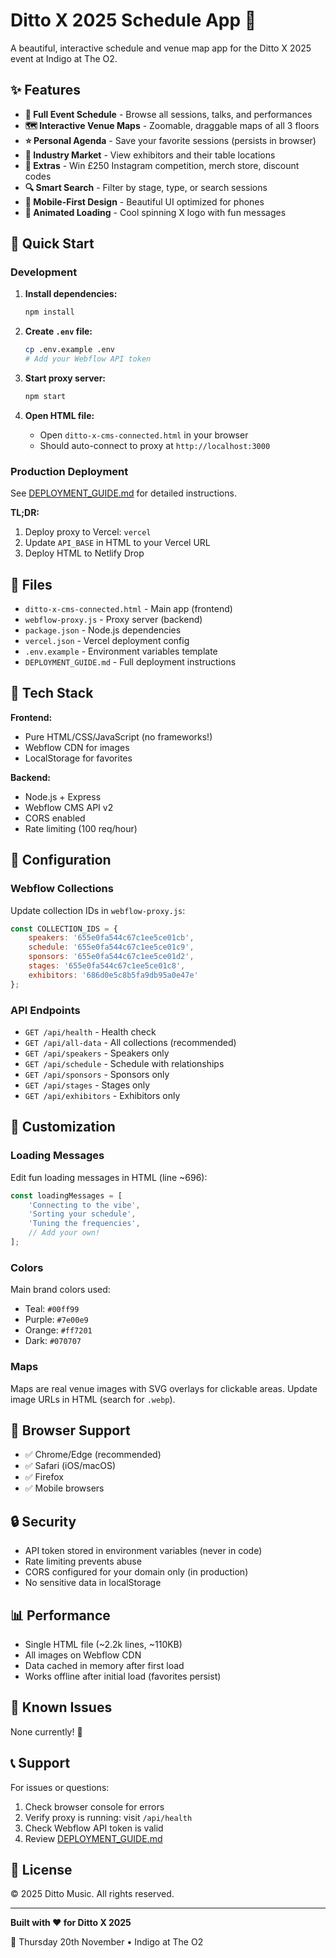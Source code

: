 # Ditto X 2025 Schedule App 🎵

A beautiful, interactive schedule and venue map app for the Ditto X 2025 event at Indigo at The O2.

## ✨ Features

- **📅 Full Event Schedule** - Browse all sessions, talks, and performances
- **🗺️ Interactive Venue Maps** - Zoomable, draggable maps of all 3 floors
- **⭐ Personal Agenda** - Save your favorite sessions (persists in browser)
- **🏢 Industry Market** - View exhibitors and their table locations
- **🎁 Extras** - Win £250 Instagram competition, merch store, discount codes
- **🔍 Smart Search** - Filter by stage, type, or search sessions
- **📱 Mobile-First Design** - Beautiful UI optimized for phones
- **🎨 Animated Loading** - Cool spinning X logo with fun messages

## 🚀 Quick Start

### Development

1. **Install dependencies:**
   ```bash
   npm install
   ```

2. **Create `.env` file:**
   ```bash
   cp .env.example .env
   # Add your Webflow API token
   ```

3. **Start proxy server:**
   ```bash
   npm start
   ```

4. **Open HTML file:**
   - Open `ditto-x-cms-connected.html` in your browser
   - Should auto-connect to proxy at `http://localhost:3000`

### Production Deployment

See [DEPLOYMENT_GUIDE.md](DEPLOYMENT_GUIDE.md) for detailed instructions.

**TL;DR:**
1. Deploy proxy to Vercel: `vercel`
2. Update `API_BASE` in HTML to your Vercel URL
3. Deploy HTML to Netlify Drop

## 📁 Files

- `ditto-x-cms-connected.html` - Main app (frontend)
- `webflow-proxy.js` - Proxy server (backend)
- `package.json` - Node.js dependencies
- `vercel.json` - Vercel deployment config
- `.env.example` - Environment variables template
- `DEPLOYMENT_GUIDE.md` - Full deployment instructions

## 🎯 Tech Stack

**Frontend:**
- Pure HTML/CSS/JavaScript (no frameworks!)
- Webflow CDN for images
- LocalStorage for favorites

**Backend:**
- Node.js + Express
- Webflow CMS API v2
- CORS enabled
- Rate limiting (100 req/hour)

## 🔧 Configuration

### Webflow Collections

Update collection IDs in `webflow-proxy.js`:

```javascript
const COLLECTION_IDS = {
    speakers: '655e0fa544c67c1ee5ce01cb',
    schedule: '655e0fa544c67c1ee5ce01c9',
    sponsors: '655e0fa544c67c1ee5ce01d2',
    stages: '655e0fa544c67c1ee5ce01c8',
    exhibitors: '686d0e5c8b5fa9db95a0e47e'
};
```

### API Endpoints

- `GET /api/health` - Health check
- `GET /api/all-data` - All collections (recommended)
- `GET /api/speakers` - Speakers only
- `GET /api/schedule` - Schedule with relationships
- `GET /api/sponsors` - Sponsors only
- `GET /api/stages` - Stages only
- `GET /api/exhibitors` - Exhibitors only

## 🎨 Customization

### Loading Messages

Edit fun loading messages in HTML (line ~696):

```javascript
const loadingMessages = [
    'Connecting to the vibe',
    'Sorting your schedule',
    'Tuning the frequencies',
    // Add your own!
];
```

### Colors

Main brand colors used:
- Teal: `#00ff99`
- Purple: `#7e00e9`
- Orange: `#ff7201`
- Dark: `#070707`

### Maps

Maps are real venue images with SVG overlays for clickable areas. Update image URLs in HTML (search for `.webp`).

## 📱 Browser Support

- ✅ Chrome/Edge (recommended)
- ✅ Safari (iOS/macOS)
- ✅ Firefox
- ✅ Mobile browsers

## 🔒 Security

- API token stored in environment variables (never in code)
- Rate limiting prevents abuse
- CORS configured for your domain only (in production)
- No sensitive data in localStorage

## 📊 Performance

- Single HTML file (~2.2k lines, ~110KB)
- All images on Webflow CDN
- Data cached in memory after first load
- Works offline after initial load (favorites persist)

## 🐛 Known Issues

None currently! 🎉

## 📞 Support

For issues or questions:
1. Check browser console for errors
2. Verify proxy is running: visit `/api/health`
3. Check Webflow API token is valid
4. Review [DEPLOYMENT_GUIDE.md](DEPLOYMENT_GUIDE.md)

## 📝 License

© 2025 Ditto Music. All rights reserved.

---

**Built with ❤️ for Ditto X 2025**

🎤 Thursday 20th November • Indigo at The O2
